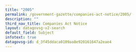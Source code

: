 ```yaml
---
title: "2005"
permalink: /government-gazette/companies-act-notice/2005/
description: ""
third_nav_title: Companies Act Notice
layout: datagovsg-v2-search
default_field: Subject
infotext: true
datagovsg-id: d_3f45ddaca0109aa8e920161647a2eae4
---
```

